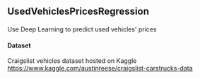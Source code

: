 ## UsedVehiclesPricesRegression

#### 
Use Deep Learning to predict used vehicles' prices 

#### Dataset
Craigslist vehicles dataset hosted on Kaggle
https://www.kaggle.com/austinreese/craigslist-carstrucks-data 
